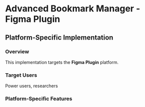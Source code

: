 # Advanced Bookmark Manager - Figma Plugin

## Platform-Specific Implementation

### Overview
This implementation targets the **Figma Plugin** platform.

### Target Users
Power users, researchers

### Platform-Specific Features
